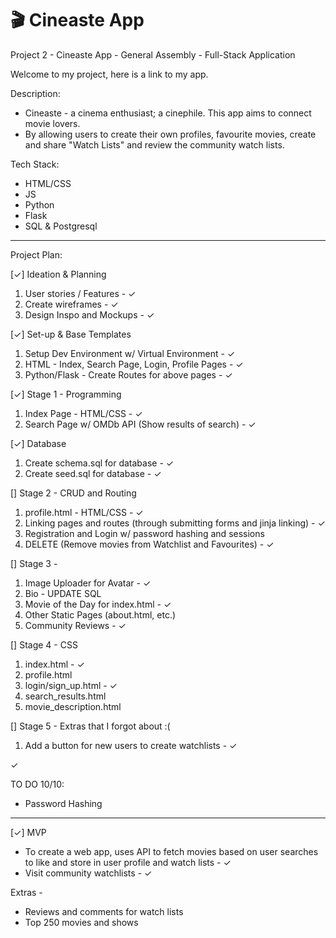 # 🎬 Cineaste App
Project 2 - Cineaste App - General Assembly - Full-Stack Application

Welcome to my project, here is a link to my app.

Description: 
- Cineaste - a cinema enthusiast; a cinephile. This app aims to connect movie lovers. 
- By allowing users to create their own profiles, favourite movies, create and share "Watch Lists" and review the community watch lists.

Tech Stack: 
- HTML/CSS
- JS
- Python
- Flask
- SQL & Postgresql

__________________________

Project Plan:

[✓] Ideation & Planning
1. User stories / Features - ✓
2. Create wireframes - ✓
3. Design Inspo and Mockups - ✓

[✓] Set-up & Base Templates
1. Setup Dev Environment w/ Virtual Environment - ✓
2. HTML - Index, Search Page, Login, Profile Pages - ✓
3. Python/Flask - Create Routes for above pages - ✓

[✓] Stage 1 - Programming
1. Index Page - HTML/CSS - ✓
2. Search Page w/ OMDb API (Show results of search) - ✓

[✓] Database
1. Create schema.sql for database - ✓
2. Create seed.sql for database - ✓

[] Stage 2 - CRUD and Routing
1. profile.html - HTML/CSS - ✓
2. Linking pages and routes (through submitting forms and jinja linking) - ✓
3. Registration and Login w/ password hashing and sessions
4. DELETE (Remove movies from Watchlist and Favourites) - ✓

[] Stage 3 - 
1. Image Uploader for Avatar - ✓
2. Bio - UPDATE SQL
3. Movie of the Day for index.html - ✓
4. Other Static Pages (about.html, etc.)
5. Community Reviews - ✓

[] Stage 4 - CSS
1. index.html - ✓
2. profile.html 
3. login/sign_up.html - ✓
4. search_results.html 
5. movie_description.html

[] Stage 5 - Extras that I forgot about :(
1. Add a button for new users to create watchlists - ✓

✓

TO DO 10/10:
- Password Hashing
__________________________

[✓] MVP
- To create a web app, uses API to fetch movies based on user searches to like and store in user profile and watch lists - ✓
- Visit community watchlists - ✓

Extras - 
- Reviews and comments for watch lists 
- Top 250 movies and shows